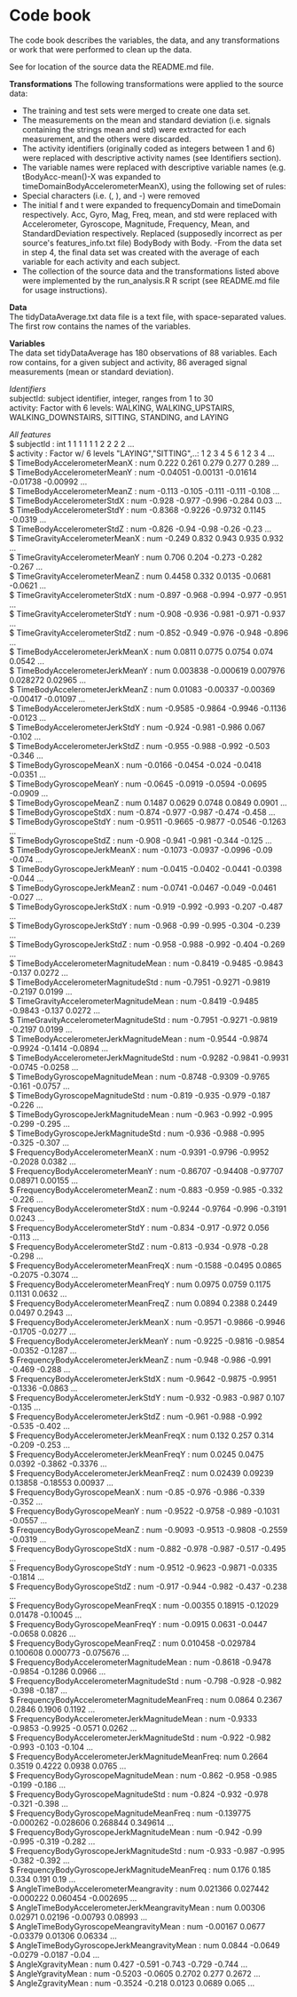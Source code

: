<b><h1>Code book</b></h1>

The code book describes the variables, the data, and any transformations or work that were performed to clean up the data.

See for location of the source data the README.md file. 

<b>Transformations</b>
The following transformations were applied to the source data:
- The training and test sets were merged to create one data set.
- The measurements on the mean and standard deviation (i.e. signals containing the strings mean and std) were extracted for each measurement, and the others were discarded.
- The activity identifiers (originally coded as integers between 1 and 6) were replaced with descriptive activity names (see Identifiers section).
- The variable names were replaced with descriptive variable names (e.g. tBodyAcc-mean()-X was expanded to timeDomainBodyAccelerometerMeanX), using the following set of rules:
- Special characters (i.e. (, ), and -) were removed
- The initial f and t were expanded to frequencyDomain and timeDomain respectively.
Acc, Gyro, Mag, Freq, mean, and std were replaced with Accelerometer, Gyroscope, Magnitude, Frequency, Mean, and StandardDeviation respectively.
Replaced (supposedly incorrect as per source's features_info.txt file) BodyBody with Body.
-From the data set in step 4, the final data set was created with the average of each variable for each activity and each subject.
- The collection of the source data and the transformations listed above were implemented by the run_analysis.R R script (see README.md file for usage instructions).



<b>Data</b><BR>
The tidyDataAverage.txt data file is a text file, with space-separated values. The first row contains the names of the variables.




<b>Variables</b><BR>
 The data set tidyDataAverage has 180 observations of 88 variables.
 Each row contains, for a given subject and activity, 86 averaged signal measurements (mean or standard deviation). <BR>
 
 <i>Identifiers</i><BR>
 subjectId: subject identifier, integer, ranges from 1 to 30 <BR>
 activity: Factor with 6 levels: WALKING, WALKING_UPSTAIRS, WALKING_DOWNSTAIRS, SITTING, STANDING, and LAYING<BR>
 
<i>All features</i><BR>
 $ subjectId                                      : int  1 1 1 1 1 1 2 2 2 2 ...<BR>
 $ activity                                       : Factor w/ 6 levels "LAYING","SITTING",..: 1 2 3 4 5 6 1 2 3 4 ...<BR>
 $ TimeBodyAccelerometerMeanX                     : num  0.222 0.261 0.279 0.277 0.289 ...<BR>
 $ TimeBodyAccelerometerMeanY                     : num  -0.04051 -0.00131 -0.01614 -0.01738 -0.00992 ...<BR>
 $ TimeBodyAccelerometerMeanZ                     : num  -0.113 -0.105 -0.111 -0.111 -0.108 ...<BR>
 $ TimeBodyAccelerometerStdX                      : num  -0.928 -0.977 -0.996 -0.284 0.03 ...<BR>
 $ TimeBodyAccelerometerStdY                      : num  -0.8368 -0.9226 -0.9732 0.1145 -0.0319 ...<BR>
 $ TimeBodyAccelerometerStdZ                      : num  -0.826 -0.94 -0.98 -0.26 -0.23 ...<BR>
 $ TimeGravityAccelerometerMeanX                  : num  -0.249 0.832 0.943 0.935 0.932 ...<BR>
 $ TimeGravityAccelerometerMeanY                  : num  0.706 0.204 -0.273 -0.282 -0.267 ...<BR>
 $ TimeGravityAccelerometerMeanZ                  : num  0.4458 0.332 0.0135 -0.0681 -0.0621 ...<BR>
 $ TimeGravityAccelerometerStdX                   : num  -0.897 -0.968 -0.994 -0.977 -0.951 ...<BR>
 $ TimeGravityAccelerometerStdY                   : num  -0.908 -0.936 -0.981 -0.971 -0.937 ...<BR>
 $ TimeGravityAccelerometerStdZ                   : num  -0.852 -0.949 -0.976 -0.948 -0.896 ...<BR>
 $ TimeBodyAccelerometerJerkMeanX                 : num  0.0811 0.0775 0.0754 0.074 0.0542 ...<BR>
 $ TimeBodyAccelerometerJerkMeanY                 : num  0.003838 -0.000619 0.007976 0.028272 0.02965 ...<BR>
 $ TimeBodyAccelerometerJerkMeanZ                 : num  0.01083 -0.00337 -0.00369 -0.00417 -0.01097 ...<BR>
 $ TimeBodyAccelerometerJerkStdX                  : num  -0.9585 -0.9864 -0.9946 -0.1136 -0.0123 ...<BR>
 $ TimeBodyAccelerometerJerkStdY                  : num  -0.924 -0.981 -0.986 0.067 -0.102 ...<BR>
 $ TimeBodyAccelerometerJerkStdZ                  : num  -0.955 -0.988 -0.992 -0.503 -0.346 ...<BR>
 $ TimeBodyGyroscopeMeanX                         : num  -0.0166 -0.0454 -0.024 -0.0418 -0.0351 ...<BR>
 $ TimeBodyGyroscopeMeanY                         : num  -0.0645 -0.0919 -0.0594 -0.0695 -0.0909 ...<BR>
 $ TimeBodyGyroscopeMeanZ                         : num  0.1487 0.0629 0.0748 0.0849 0.0901 ...<BR>
 $ TimeBodyGyroscopeStdX                          : num  -0.874 -0.977 -0.987 -0.474 -0.458 ...<BR>
 $ TimeBodyGyroscopeStdY                          : num  -0.9511 -0.9665 -0.9877 -0.0546 -0.1263 ...<BR>
 $ TimeBodyGyroscopeStdZ                          : num  -0.908 -0.941 -0.981 -0.344 -0.125 ...<BR>
 $ TimeBodyGyroscopeJerkMeanX                     : num  -0.1073 -0.0937 -0.0996 -0.09 -0.074 ...<BR>
 $ TimeBodyGyroscopeJerkMeanY                     : num  -0.0415 -0.0402 -0.0441 -0.0398 -0.044 ...<BR>
 $ TimeBodyGyroscopeJerkMeanZ                     : num  -0.0741 -0.0467 -0.049 -0.0461 -0.027 ...<BR>
 $ TimeBodyGyroscopeJerkStdX                      : num  -0.919 -0.992 -0.993 -0.207 -0.487 ...<BR>
 $ TimeBodyGyroscopeJerkStdY                      : num  -0.968 -0.99 -0.995 -0.304 -0.239 ...<BR>
 $ TimeBodyGyroscopeJerkStdZ                      : num  -0.958 -0.988 -0.992 -0.404 -0.269 ...<BR>
 $ TimeBodyAccelerometerMagnitudeMean             : num  -0.8419 -0.9485 -0.9843 -0.137 0.0272 ...<BR>
 $ TimeBodyAccelerometerMagnitudeStd              : num  -0.7951 -0.9271 -0.9819 -0.2197 0.0199 ...<BR>
 $ TimeGravityAccelerometerMagnitudeMean          : num  -0.8419 -0.9485 -0.9843 -0.137 0.0272 ...<BR>
 $ TimeGravityAccelerometerMagnitudeStd           : num  -0.7951 -0.9271 -0.9819 -0.2197 0.0199 ...<BR>
 $ TimeBodyAccelerometerJerkMagnitudeMean         : num  -0.9544 -0.9874 -0.9924 -0.1414 -0.0894 ...<BR>
 $ TimeBodyAccelerometerJerkMagnitudeStd          : num  -0.9282 -0.9841 -0.9931 -0.0745 -0.0258 ...<BR>
 $ TimeBodyGyroscopeMagnitudeMean                 : num  -0.8748 -0.9309 -0.9765 -0.161 -0.0757 ...<BR>
 $ TimeBodyGyroscopeMagnitudeStd                  : num  -0.819 -0.935 -0.979 -0.187 -0.226 ...<BR>
 $ TimeBodyGyroscopeJerkMagnitudeMean             : num  -0.963 -0.992 -0.995 -0.299 -0.295 ...<BR>
 $ TimeBodyGyroscopeJerkMagnitudeStd              : num  -0.936 -0.988 -0.995 -0.325 -0.307 ...<BR>
 $ FrequencyBodyAccelerometerMeanX                : num  -0.9391 -0.9796 -0.9952 -0.2028 0.0382 ...<BR>
 $ FrequencyBodyAccelerometerMeanY                : num  -0.86707 -0.94408 -0.97707 0.08971 0.00155 ...<BR>
 $ FrequencyBodyAccelerometerMeanZ                : num  -0.883 -0.959 -0.985 -0.332 -0.226 ...<BR>
 $ FrequencyBodyAccelerometerStdX                 : num  -0.9244 -0.9764 -0.996 -0.3191 0.0243 ...<BR>
 $ FrequencyBodyAccelerometerStdY                 : num  -0.834 -0.917 -0.972 0.056 -0.113 ...<BR>
 $ FrequencyBodyAccelerometerStdZ                 : num  -0.813 -0.934 -0.978 -0.28 -0.298 ...<BR>
 $ FrequencyBodyAccelerometerMeanFreqX            : num  -0.1588 -0.0495 0.0865 -0.2075 -0.3074 ...<BR>
 $ FrequencyBodyAccelerometerMeanFreqY            : num  0.0975 0.0759 0.1175 0.1131 0.0632 ...<BR>
 $ FrequencyBodyAccelerometerMeanFreqZ            : num  0.0894 0.2388 0.2449 0.0497 0.2943 ...<BR>
 $ FrequencyBodyAccelerometerJerkMeanX            : num  -0.9571 -0.9866 -0.9946 -0.1705 -0.0277 ...<BR>
 $ FrequencyBodyAccelerometerJerkMeanY            : num  -0.9225 -0.9816 -0.9854 -0.0352 -0.1287 ...<BR>
 $ FrequencyBodyAccelerometerJerkMeanZ            : num  -0.948 -0.986 -0.991 -0.469 -0.288 ...<BR>
 $ FrequencyBodyAccelerometerJerkStdX             : num  -0.9642 -0.9875 -0.9951 -0.1336 -0.0863 ...<BR>
 $ FrequencyBodyAccelerometerJerkStdY             : num  -0.932 -0.983 -0.987 0.107 -0.135 ...<BR>
 $ FrequencyBodyAccelerometerJerkStdZ             : num  -0.961 -0.988 -0.992 -0.535 -0.402 ...<BR>
 $ FrequencyBodyAccelerometerJerkMeanFreqX        : num  0.132 0.257 0.314 -0.209 -0.253 ...<BR>
 $ FrequencyBodyAccelerometerJerkMeanFreqY        : num  0.0245 0.0475 0.0392 -0.3862 -0.3376 ...<BR>
 $ FrequencyBodyAccelerometerJerkMeanFreqZ        : num  0.02439 0.09239 0.13858 -0.18553 0.00937 ...<BR>
 $ FrequencyBodyGyroscopeMeanX                    : num  -0.85 -0.976 -0.986 -0.339 -0.352 ...<BR>
 $ FrequencyBodyGyroscopeMeanY                    : num  -0.9522 -0.9758 -0.989 -0.1031 -0.0557 ...<BR>
 $ FrequencyBodyGyroscopeMeanZ                    : num  -0.9093 -0.9513 -0.9808 -0.2559 -0.0319 ...<BR>
 $ FrequencyBodyGyroscopeStdX                     : num  -0.882 -0.978 -0.987 -0.517 -0.495 ...<BR>
 $ FrequencyBodyGyroscopeStdY                     : num  -0.9512 -0.9623 -0.9871 -0.0335 -0.1814 ...<BR>
 $ FrequencyBodyGyroscopeStdZ                     : num  -0.917 -0.944 -0.982 -0.437 -0.238 ...<BR>
 $ FrequencyBodyGyroscopeMeanFreqX                : num  -0.00355 0.18915 -0.12029 0.01478 -0.10045 ...<BR>
 $ FrequencyBodyGyroscopeMeanFreqY                : num  -0.0915 0.0631 -0.0447 -0.0658 0.0826 ...<BR>
 $ FrequencyBodyGyroscopeMeanFreqZ                : num  0.010458 -0.029784 0.100608 0.000773 -0.075676 ...<BR>
 $ FrequencyBodyAccelerometerMagnitudeMean        : num  -0.8618 -0.9478 -0.9854 -0.1286 0.0966 ...<BR>
 $ FrequencyBodyAccelerometerMagnitudeStd         : num  -0.798 -0.928 -0.982 -0.398 -0.187 ...<BR>
 $ FrequencyBodyAccelerometerMagnitudeMeanFreq    : num  0.0864 0.2367 0.2846 0.1906 0.1192 ...<BR>
 $ FrequencyBodyAccelerometerJerkMagnitudeMean    : num  -0.9333 -0.9853 -0.9925 -0.0571 0.0262 ...<BR>
 $ FrequencyBodyAccelerometerJerkMagnitudeStd     : num  -0.922 -0.982 -0.993 -0.103 -0.104 ...<BR>
 $ FrequencyBodyAccelerometerJerkMagnitudeMeanFreq: num  0.2664 0.3519 0.4222 0.0938 0.0765 ...<BR>
 $ FrequencyBodyGyroscopeMagnitudeMean            : num  -0.862 -0.958 -0.985 -0.199 -0.186 ...<BR>
 $ FrequencyBodyGyroscopeMagnitudeStd             : num  -0.824 -0.932 -0.978 -0.321 -0.398 ...<BR>
 $ FrequencyBodyGyroscopeMagnitudeMeanFreq        : num  -0.139775 -0.000262 -0.028606 0.268844 0.349614 ...<BR>
 $ FrequencyBodyGyroscopeJerkMagnitudeMean        : num  -0.942 -0.99 -0.995 -0.319 -0.282 ...<BR>
 $ FrequencyBodyGyroscopeJerkMagnitudeStd         : num  -0.933 -0.987 -0.995 -0.382 -0.392 ...<BR>
 $ FrequencyBodyGyroscopeJerkMagnitudeMeanFreq    : num  0.176 0.185 0.334 0.191 0.19 ...<BR>
 $ AngleTimeBodyAccelerometerMeangravity          : num  0.021366 0.027442 -0.000222 0.060454 -0.002695 ...<BR>
 $ AngleTimeBodyAccelerometerJerkMeangravityMean  : num  0.00306 0.02971 0.02196 -0.00793 0.08993 ...<BR>
 $ AngleTimeBodyGyroscopeMeangravityMean          : num  -0.00167 0.0677 -0.03379 0.01306 0.06334 ...<BR>
 $ AngleTimeBodyGyroscopeJerkMeangravityMean      : num  0.0844 -0.0649 -0.0279 -0.0187 -0.04 ...<BR>
 $ AngleXgravityMean                              : num  0.427 -0.591 -0.743 -0.729 -0.744 ...<BR>
 $ AngleYgravityMean                              : num  -0.5203 -0.0605 0.2702 0.277 0.2672 ...<BR>
 $ AngleZgravityMean                              : num  -0.3524 -0.218 0.0123 0.0689 0.065 ...<BR></font>
